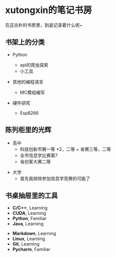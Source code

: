 # xutongxin的笔记书房

在这古朴的书房里，到底记录着什么呢~

<!-- slide -->


## 书架上的分类

<!-- slide vertical=true -->

- Python
  - api的爬虫探索
  - 小工具

- 其他的编程语言
  - MC模组编写

 - 硬件研究
   - Esp8266
   

<!-- slide -->

## 陈列柜里的光辉

<!-- slide vertical=true -->

 - 高中
   - 科技创新市赛一等 *2，二等 + 省赛三等，二等
   - 全市信息学比赛第7
   - 省创客大赛二等
   
<!-- slide vertical=true -->

 - 大学
   - 首先我排除参加信息学竞赛的可能了 



<!-- slide -->

## 书桌抽屉里的工具

<!-- slide vertical=true -->

- **C/C++**, Learning
- **CUDA**, Learning
- **Python**, Familiar
- **Java**, Learning

<!-- slide vertical=true -->

- **Markdown**, Learning
- **Linux**, Learning
- **Git**, Learning
- **Pycharm**, Familiar

<!-- slide -->


